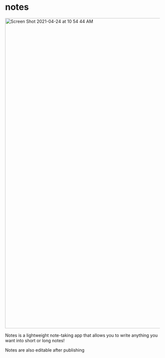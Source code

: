 # notes

<img width="1008" alt="Screen Shot 2021-04-24 at 10 54 44 AM" src="https://user-images.githubusercontent.com/75767321/115962970-b96b0300-a4eb-11eb-8bc4-35b822990544.png">


Notes is a lightweight note-taking app that allows you to write anything you want into short or long notes!

Notes are also editable after publishing

